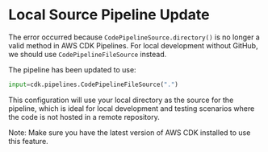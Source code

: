 # Local Source Pipeline Update

The error occurred because `CodePipelineSource.directory()` is no longer a valid method in AWS CDK Pipelines. For local development without GitHub, we should use `CodePipelineFileSource` instead.

The pipeline has been updated to use:
```python
input=cdk.pipelines.CodePipelineFileSource(".")
```

This configuration will use your local directory as the source for the pipeline, which is ideal for local development and testing scenarios where the code is not hosted in a remote repository.

Note: Make sure you have the latest version of AWS CDK installed to use this feature.